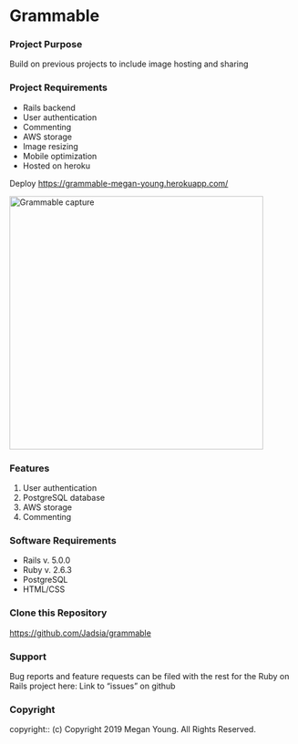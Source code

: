 # Grammable

### Project Purpose

Build on previous projects to include image hosting and sharing

### Project Requirements

* Rails backend
* User authentication
* Commenting
* AWS storage
* Image resizing
* Mobile optimization
* Hosted on heroku

Deploy https://grammable-megan-young.herokuapp.com/

<img width="445" alt="Grammable capture" src="https://user-images.githubusercontent.com/48420271/67200561-f74c1000-f3b8-11e9-8a9e-59d8a12d54b0.PNG">
 
### Features

1. User authentication
2. PostgreSQL database
3. AWS storage
4. Commenting
 
### Software Requirements
 
* Rails v. 5.0.0
* Ruby v. 2.6.3
* PostgreSQL
* HTML/CSS
 
 
### Clone this Repository

https://github.com/Jadsia/grammable
 
### Support
Bug reports and feature requests can be filed with the rest for the Ruby on Rails project here:
Link to “issues” on github
 
### Copyright
copyright:: (c) Copyright 2019 Megan Young. All Rights Reserved.


